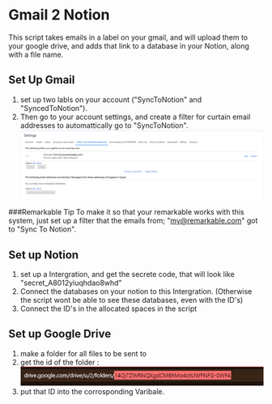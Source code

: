 # Gmail 2 Notion
This script takes emails in a label on your gmail, and will upload them to your google drive, and adds that link to a database in your Notion, along with a file name.

## Set Up Gmail
1. set up two labls on your account ("SyncToNotion" and "SyncedToNotion"). 
2. Then go to your account settings, and create a filter for curtain email addresses to automattically go to "SyncToNotion".
![Alt text](image-1.png)

###Remarkable Tip
To make it so that your remarkable works with this system, just set up a filter that the emails from; "my@remarkable.com" got to "Sync To Notion".

## Set up Notion
1. set up a Intergration, and get the secrete code, that will look like "secret_A8012yiuqhdao8whd"
2. Connect the databases on your notion to this Intergration. (Otherwise the script wont be able to see these databases, even with the ID's)
3. Connect the ID's in the allocated spaces in the script

## Set up Google Drive
1. make a folder for all files to be sent to
2. get the id of the folder :
![Alt text](image.png)
3. put that ID into the corrosponding Varibale.
